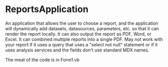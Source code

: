# ReportsApplication

An application that allows the user to choose a report, and the application will dynamically add datasets, datasources, parameters, etc.
so that it can render the report locally. It can also output the report as PDF, Word, or Excel. It can combined multiple reports
into a single PDF. May not work with your report if it uses a query that uses a "select not null" statement or if it uses
analysis services and the fields don't use standard MDX names.

The meat of the code is in Form1.vb
